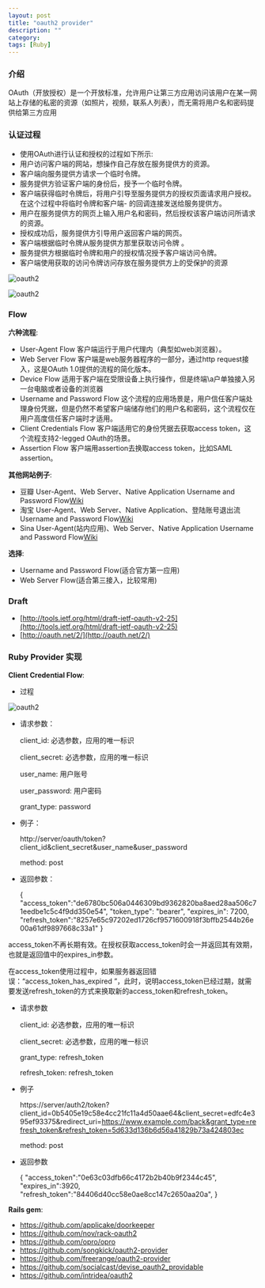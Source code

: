 ```yaml
---
layout: post
title: "oauth2 provider"
description: ""
category: 
tags: [Ruby]
---
```


### 介绍

OAuth（开放授权）是一个开放标准，允许用户让第三方应用访问该用户在某一网站上存储的私密的资源（如照片，视频，联系人列表），而无需将用户名和密码提供给第三方应用

### 认证过程

- 使用OAuth进行认证和授权的过程如下所示:
- 用户访问客户端的网站，想操作自己存放在服务提供方的资源。
- 客户端向服务提供方请求一个临时令牌。
- 服务提供方验证客户端的身份后，授予一个临时令牌。
- 客户端获得临时令牌后，将用户引导至服务提供方的授权页面请求用户授权。在这个过程中将临时令牌和客户端- 的回调连接发送给服务提供方。
- 用户在服务提供方的网页上输入用户名和密码，然后授权该客户端访问所请求的资源。
- 授权成功后，服务提供方引导用户返回客户端的网页。
- 客户端根据临时令牌从服务提供方那里获取访问令牌 。
- 服务提供方根据临时令牌和用户的授权情况授予客户端访问令牌。
- 客户端使用获取的访问令牌访问存放在服务提供方上的受保护的资源

![oauth2](/assets/flow.png "Title")

![oauth2](/assets/server_flow.png "Title")
 

### Flow

**六种流程**:

- User-Agent Flow 客户端运行于用户代理内（典型如web浏览器）。
- Web Server Flow 客户端是web服务器程序的一部分，通过http request接入，这是OAuth 1.0提供的流程的简化版本。
- Device Flow 适用于客户端在受限设备上执行操作，但是终端\a户单独接入另一台电脑或者设备的浏览器
- Username and Password Flow 这个流程的应用场景是，用户信任客户端处理身份凭据，但是仍然不希望客户端储存他们的用户名和密码，这个流程仅在用户高度信任客户端时才适用。
- Client Credentials Flow 客户端适用它的身份凭据去获取access token，这个流程支持2-legged OAuth的场景。
- Assertion Flow 客户端用assertion去换取access token，比如SAML assertion。

**其他网站例子**: 

- 豆瓣 User-Agent、Web Server、Native Application Username and Password Flow[Wiki](http://developers.douban.com/wiki/?title=oauth2)
- 淘宝 User-Agent、Web Server、Native Application、登陆账号退出流 Username and Password Flow[Wiki](http://open.taobao.com/doc/detail.htm?id=118)
- Sina User-Agent(站内应用)、Web Server、Native Application Username and Password Flow[Wiki](http://open.weibo.com/wiki)

**选择**:

- Username and Password Flow(适合官方第一应用)
- Web Server Flow(适合第三接入，比较常用)

### Draft

- [http://tools.ietf.org/html/draft-ietf-oauth-v2-25](http://tools.ietf.org/html/draft-ietf-oauth-v2-25)
- [http://oauth.net/2/](http://oauth.net/2/)


### Ruby Provider 实现

**Client Credential Flow**:
  
- 过程
	
![oauth2](/assets/ownresource.png "Title")
	
- 请求参数：
   
  client_id: 必选参数，应用的唯一标识
   
  client_secret: 必选参数，应用的唯一标识
   
  user_name: 用户账号
   	
  user_password: 用户密码
   	
  grant_type: password
  

- 例子：
 	
    http://server/oauth/token?client_id&client_secret&user_name&user_password 

    method: post
 

- 返回参数：
  
    { 		
    "access_token":"de6780bc506a0446309bd9362820ba8aed28aa506c71eedbe1c5c4f9dd350e54",
    "token_type": "bearer", 
    "expires_in": 7200,
    "refresh_token":"8257e65c97202ed1726cf9571600918f3bffb2544b26e00a61df9897668c33a1"
    }
	
access_token不再长期有效。在授权获取access_token时会一并返回其有效期，也就是返回值中的expires_in参数。
	
在access_token使用过程中，如果服务器返回错误：“access_token_has_expired ”，此时，说明access_token已经过期，就需要发送refresh_token的方式来换取新的access_token和refresh_token。

- 请求参数
 
  client_id: 必选参数，应用的唯一标识
   
  client_secret: 必选参数，应用的唯一标识
      	
  grant_type: refresh_token
  
  refresh_token: refresh_token
 
- 例子

    https://server/auth2/token?client_id=0b5405e19c58e4cc21fc11a4d50aae64&client_secret=edfc4e395ef93375&redirect_uri=https://www.example.com/back&grant_type=refresh_token&refresh_token=5d633d136b6d56a41829b73a424803ec
    
    method: post
	
- 返回参数

    {
    "access_token":"0e63c03dfb66c4172b2b40b9f2344c45",
    "expires_in":3920,
    "refresh_token":"84406d40cc58e0ae8cc147c2650aa20a",
    }

**Rails gem**:

- https://github.com/applicake/doorkeeper
- https://github.com/nov/rack-oauth2
- https://github.com/opro/opro
- https://github.com/songkick/oauth2-provider
- https://github.com/freerange/oauth2-provider
- https://github.com/socialcast/devise_oauth2_providable
- https://github.com/intridea/oauth2
